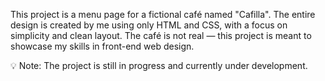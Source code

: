 
This project is a menu page for a fictional café named "Cafilla".
The entire design is created by me using only HTML and CSS, with a focus on simplicity and clean layout.
The café is not real — this project is meant to showcase my skills in front-end web design.

💡 Note: The project is still in progress and currently under development.

